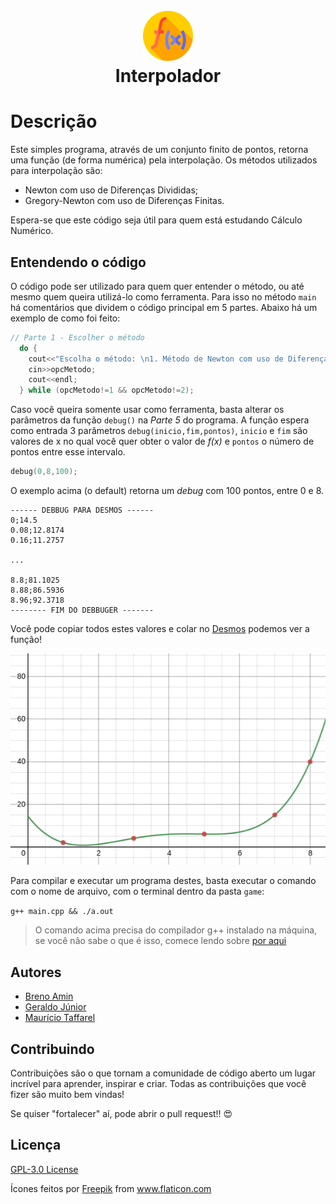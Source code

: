 <h1 align="center">
  <br>
  <a href="#"><img src="assets/funcao.png" alt="Just a simple icon" width="80"></a>
  <br>
  Interpolador
  <br>
</h1>

# Descrição
Este simples programa, através de um conjunto finito de pontos, retorna uma função (de forma numérica) pela interpolação. Os métodos utilizados para interpolação são:

- Newton com uso de Diferenças Divididas;
- Gregory-Newton com uso de Diferenças Finitas.

Espera-se que este código seja útil para quem está estudando Cálculo Numérico.

## Entendendo o código
O código pode ser utilizado para quem quer entender o método, ou até mesmo quem queira utilizá-lo como ferramenta. Para isso no método `main` há comentários que dividem o código principal em 5 partes. Abaixo há um exemplo de como foi feito:

```c++
// Parte 1 - Escolher o método
  do {
    cout<<"Escolha o método: \n1. Método de Newton com uso de Diferenças Divididas \n2. Método de Gregory-Newton com uso de Diferenças Finitas\nOpção: ";
    cin>>opcMetodo;
    cout<<endl;
  } while (opcMetodo!=1 && opcMetodo!=2);
```

Caso você queira somente usar como ferramenta, basta alterar os parâmetros da função `debug()` na _Parte 5_ do programa. A função espera como entrada 3 parâmetros `debug(inicio,fim,pontos)`, `inicio` e `fim` são valores de x no qual você quer obter o valor de _f(x)_ e `pontos` o número de pontos entre esse intervalo. 

```c++
debug(0,8,100);
```

O exemplo acima (o default) retorna um _debug_ com 100 pontos, entre 0 e 8.

```csv
------ DEBBUG PARA DESMOS ------
0;14.5
0.08;12.8174
0.16;11.2757

...

8.8;81.1025
8.88;86.5936
8.96;92.3718
-------- FIM DO DEBBUGER -------
```

Você pode copiar todos estes valores e colar  no [Desmos](https://www.desmos.com/calculator) podemos ver a função!

<center>

![](assets/desmos.png)

</center>

Para compilar e executar um programa destes, basta executar o comando com o nome de arquivo, com o terminal dentro da pasta `game`:

```g++ main.cpp && ./a.out```

> O comando acima precisa do compilador g++ instalado na máquina, se você não sabe o que é isso, comece lendo sobre [por aqui](https://pt.wikipedia.org/wiki/GNU_Compiler_Collection)

## Autores
- [Breno Amin](https://github.com/brenoamin)
- [Geraldo Júnior](https://github.com/GeraldinJr)
- [Maurício Taffarel](https://github.com/taffarel55/)

## Contribuindo
Contribuições são o que tornam a comunidade de código aberto um lugar incrível para aprender, inspirar e criar. Todas as contribuições que você fizer são muito bem vindas! 

Se quiser "fortalecer" aí, pode abrir o pull request!! :heart_eyes:

## Licença
[GPL-3.0 License ](https://github.com/taffarel55/Interpolador/blob/master/LICENSE)

<div>Ícones feitos por <a href="https://www.freepik.com" title="Freepik">Freepik</a> from <a href="https://www.flaticon.com/br/" title="Flaticon">www.flaticon.com</a></div>
